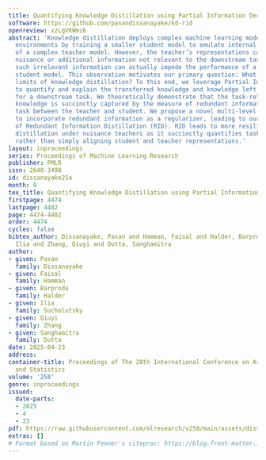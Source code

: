 ```yaml
---
title: Quantifying Knowledge Distillation using Partial Information Decomposition
software: https://github.com/pasandissanayake/kd-rid
openreview: xzLgVKWmz6
abstract: 'Knowledge distillation deploys complex machine learning models in resource-constrained
  environments by training a smaller student model to emulate internal representations
  of a complex teacher model. However, the teacher’s representations can also encode
  nuisance or additional information not relevant to the downstream task. Distilling
  such irrelevant information can actually impede the performance of a capacity-limited
  student model. This observation motivates our primary question: What are the information-theoretic
  limits of knowledge distillation? To this end, we leverage Partial Information Decomposition
  to quantify and explain the transferred knowledge and knowledge left to distill
  for a downstream task. We theoretically demonstrate that the task-relevant transferred
  knowledge is succinctly captured by the measure of redundant information about the
  task between the teacher and student. We propose a novel multi-level optimization
  to incorporate redundant information as a regularizer, leading to our framework
  of Redundant Information Distillation (RID). RID leads to more resilient and effective
  distillation under nuisance teachers as it succinctly quantifies task-relevant knowledge
  rather than simply aligning student and teacher representations.'
layout: inproceedings
series: Proceedings of Machine Learning Research
publisher: PMLR
issn: 2640-3498
id: dissanayake25a
month: 0
tex_title: Quantifying Knowledge Distillation using Partial Information Decomposition
firstpage: 4474
lastpage: 4482
page: 4474-4482
order: 4474
cycles: false
bibtex_author: Dissanayake, Pasan and Hamman, Faisal and Halder, Barproda and Sucholutsky,
  Ilia and Zhang, Qiuyi and Dutta, Sanghamitra
author:
- given: Pasan
  family: Dissanayake
- given: Faisal
  family: Hamman
- given: Barproda
  family: Halder
- given: Ilia
  family: Sucholutsky
- given: Qiuyi
  family: Zhang
- given: Sanghamitra
  family: Dutta
date: 2025-04-23
address:
container-title: Proceedings of The 28th International Conference on Artificial Intelligence
  and Statistics
volume: '258'
genre: inproceedings
issued:
  date-parts:
  - 2025
  - 4
  - 23
pdf: https://raw.githubusercontent.com/mlresearch/v258/main/assets/dissanayake25a/dissanayake25a.pdf
extras: []
# Format based on Martin Fenner's citeproc: https://blog.front-matter.io/posts/citeproc-yaml-for-bibliographies/
---
```


